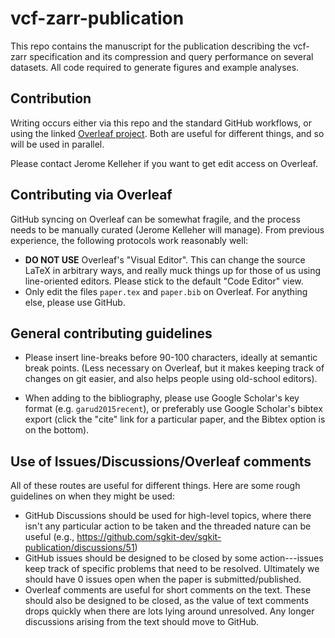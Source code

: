 # vcf-zarr-publication

This repo contains the manuscript for the publication describing the vcf-zarr 
specification and its compression and query performance on several datasets.
All code required to generate figures and example analyses.

## Contribution

Writing occurs either via this repo and the standard GitHub workflows,
or using the linked
[Overleaf project](https://www.overleaf.com/project/65e8387b792e2d6e5065b7a6).
Both are useful for different things, and so will be used in parallel.

Please contact Jerome Kelleher if you want to get edit access on
Overleaf.

## Contributing via Overleaf

GitHub syncing on Overleaf can be somewhat fragile, and the process needs
to be manually curated (Jerome Kelleher will manage).
From previous experience, the following protocols work reasonably well:

- **DO NOT USE** Overleaf's "Visual Editor". This can change the source LaTeX
  in arbitrary ways, and really muck things up for those of us using
  line-oriented editors. Please stick to the default "Code Editor" view.
- Only edit the files ``paper.tex`` and ``paper.bib`` on Overleaf. For anything
  else, please use GitHub.


## General contributing guidelines

- Please insert line-breaks before 90-100 characters, ideally at semantic
  break points. (Less necessary on Overleaf, but it makes keeping track of changes
  on git easier, and also helps people using old-school editors).

- When adding to the bibliography, please use Google Scholar's key format
  (e.g. `garud2015recent`), or preferably use Google Scholar's bibtex export
  (click the "cite" link for a particular paper, and the Bibtex option is on the
  bottom).


## Use of Issues/Discussions/Overleaf comments

All of these routes are useful for different things. Here are some rough
guidelines on when they might be used:

- GitHub Discussions should be used for high-level topics, where there isn't
  any particular action to be taken and the threaded nature can be useful
  (e.g., https://github.com/sgkit-dev/sgkit-publication/discussions/51)
- GitHub issues should be designed to be closed by some action---issues
  keep track of specific problems that need to be resolved. Ultimately
  we should have 0 issues open when the paper is submitted/published.
- Overleaf comments are useful for short comments on the text. These should
  also be designed to be closed, as the value of text comments drops quickly
  when there are lots lying around unresolved.
  Any longer discussions arising from the text should move to GitHub.

